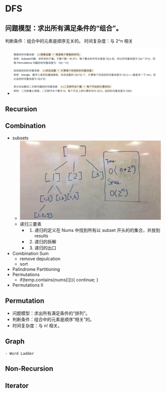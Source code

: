 # DFS

## 问题模型：求出所有满足条件的“组合”。
判断条件：组合中的元素是顺序无关的。
时间复杂度：与 2^n 相关
- ![subset](./assets/timec0.png)
## Recursion
## Combination
- subsets
    - ![subset](./assets/subsets.png)
    - 递归三要素
        - 1. 递归的定义在 Nums 中找到所有以 subset 开头的的集合，并放到 results
        - 2. 递归的拆解
        - 3. 递归的出口
- Combination Sum
    - remove depulcation
    - sort
- Palindrome Partitioning
- Permutations
    - if(temp.contains(nums[i])){
            continue;
        }
- Permutations II

   
## Permutation
- 问题模型：求出所有满足条件的“排列”。
- 判断条件：组合中的元素是顺序“相关”的。
- 时间复杂度：与 n! 相关。

## Graph
    - Word Ladder
## Non-Recursion
## Iterator